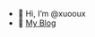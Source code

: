 - 👋 Hi, I’m @xuooux
- 👀 [My Blog](https://xuooux.github.io/)

<!---
xuooux/xuooux is a ✨ special ✨ repository because its `README.md` (this file) appears on your GitHub profile.
You can click the Preview link to take a look at your changes.
--->
